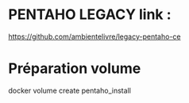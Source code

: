 # PENTAHO LEGACY link : 
https://github.com/ambientelivre/legacy-pentaho-ce

# Préparation volume
docker volume create pentaho_install
